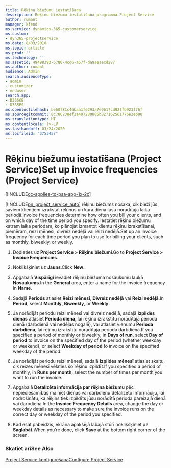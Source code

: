 ```yaml
---
title: Rēķinu biežumu iestatīšana
description: Rēķinu biežumu iestatīšana programmā Project Service
author: rumant
manager: kfend
ms.service: dynamics-365-customerservice
ms.custom:
- dyn365-projectservice
ms.date: 8/03/2018
ms.topic: article
ms.prod: ''
ms.technology: ''
ms.assetid: 49498392-6780-4cd6-a57f-da9aeaecd287
ms.author: rumant
audience: Admin
search.audienceType:
- admin
- customizer
- enduser
search.app:
- D365CE
- D365PS
ms.openlocfilehash: be60f81c46baa1fe293a7e0617cd92ffb923f76f
ms.sourcegitcommit: 8c786230ef2a497280885b827162561776e2eb00
ms.translationtype: HT
ms.contentlocale: lv-LV
ms.lasthandoff: 03/24/2020
ms.locfileid: "3753457"
---
```

# <a name="set-up-invoice-frequencies-project-service"></a><span data-ttu-id="9ffc3-103">Rēķinu biežumu iestatīšana (Project Service)</span><span class="sxs-lookup"><span data-stu-id="9ffc3-103">Set up invoice frequencies (Project Service)</span></span>

[!INCLUDE[cc-applies-to-psa-app-1x-2x](../includes/cc-applies-to-psa-app-1x-2x.md)]

[!INCLUDE[pn_project_service_auto](../includes/pn-project-service-auto.md)] <span data-ttu-id="9ffc3-104">rēķinu biežums nosaka, cik bieži jūs saviem klientiem izrakstāt rēķinus un kurā dienā jūsu norādītajā laika periodā.</span><span class="sxs-lookup"><span data-stu-id="9ffc3-104">invoice frequencies determine how often you bill your clients, and on which day of the time period you specify.</span></span> <span data-ttu-id="9ffc3-105">Iestatiet rēķinu biežumu katram laika periodam, ko plānojat izmantot klientu rēķinu izrakstīšanai, piemēram, reizi mēnesi, divreiz nedēļā vai reizi nedēļā.</span><span class="sxs-lookup"><span data-stu-id="9ffc3-105">Set up an invoice frequency for each time period you plan to use for billing your clients, such as monthly, biweekly, or weekly.</span></span>  
  
1.  <span data-ttu-id="9ffc3-106">Dodieties uz **Project Service > Rēķinu biežumi**.</span><span class="sxs-lookup"><span data-stu-id="9ffc3-106">Go to **Project Service > Invoice Frequencies**.</span></span>  
  
2.  <span data-ttu-id="9ffc3-107">Noklikšķiniet uz **Jauns**.</span><span class="sxs-lookup"><span data-stu-id="9ffc3-107">Click **New**.</span></span>  
  
3.  <span data-ttu-id="9ffc3-108">Apgabalā **Vispārīgi** ievadiet rēķinu biežuma nosaukumu laukā **Nosaukums**.</span><span class="sxs-lookup"><span data-stu-id="9ffc3-108">In the **General** area, enter a name for the invoice frequency in **Name**.</span></span>  
  
4.  <span data-ttu-id="9ffc3-109">Sadaļā **Periods** atlasiet **Reizi mēnesī**, **Divreiz nedēļā** vai **Reizi nedēļā**.</span><span class="sxs-lookup"><span data-stu-id="9ffc3-109">In **Period**, select **Monthly**, **Biweekly**, or **Weekly**.</span></span>  
  
5.  <span data-ttu-id="9ffc3-110">Ja norādījāt periodu reizi mēnesī vai divreiz nedēļā, sadaļā **Izpildes dienas** atlasiet **Perioda diena**, lai rēķinu izrakstītu norādītajā perioda dienā (darbdienā vai nedēļas nogalē), vai atlasiet vienumu **Perioda darbdiena**, lai rēķinu izrakstītu norādītajā perioda darbdienā.</span><span class="sxs-lookup"><span data-stu-id="9ffc3-110">If you specified a period of monthly or biweekly, in **Days of run**, select **Day of period** to invoice on the specified day of the period (whether weekday or weekend), or select **Weekday of period** to invoice on the specified weekday of the period.</span></span>  
  
6.  <span data-ttu-id="9ffc3-111">Ja norādījāt periodu reizi mēnesī, sadaļā **Izpildes mēnesī** atlasiet skaitu, cik reizes mēnesī vēlaties šo rēķinu izpildīt.</span><span class="sxs-lookup"><span data-stu-id="9ffc3-111">If you specified a period of monthly, in **Runs per month**, select the number of times per month you want to run the invoice.</span></span>  
  
7.  <span data-ttu-id="9ffc3-112">Apgabalā **Detalizēta informācija par rēķina biežumu** pēc nepieciešamības mainiet dienas vai darbdienu detalizēto informāciju, lai nodrošinātu, ka rēķins tiek izpildīts jūsu norādītā perioda pareizajā dienā vai darbdienā.</span><span class="sxs-lookup"><span data-stu-id="9ffc3-112">In the **Invoice Frequency Details** area, change the day or weekday details as necessary to make sure the invoice runs on the correct day or weekday of the period you specified.</span></span>  
  
8.  <span data-ttu-id="9ffc3-113">Kad esat pabeidzis, ekrāna apakšējā labajā stūrī noklikšķiniet uz **Saglabāt**.</span><span class="sxs-lookup"><span data-stu-id="9ffc3-113">When you’re done, click **Save** at the bottom right corner of the screen.</span></span>  
  
### <a name="see-also"></a><span data-ttu-id="9ffc3-114">Skatiet arī</span><span class="sxs-lookup"><span data-stu-id="9ffc3-114">See Also</span></span>  
 [<span data-ttu-id="9ffc3-115">Project Service konfigurēšana</span><span class="sxs-lookup"><span data-stu-id="9ffc3-115">Configure Project Service</span></span>](../project-service/configure.md)
